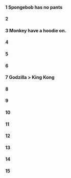 #### 1 Spongebob has no pants
#### 2
#### 3 Monkey have a hoodie on.
#### 4
#### 5
#### 6
#### 7 Godzilla > King Kong
#### 8
#### 9
#### 10
#### 11
#### 12
#### 13
#### 14
#### 15
